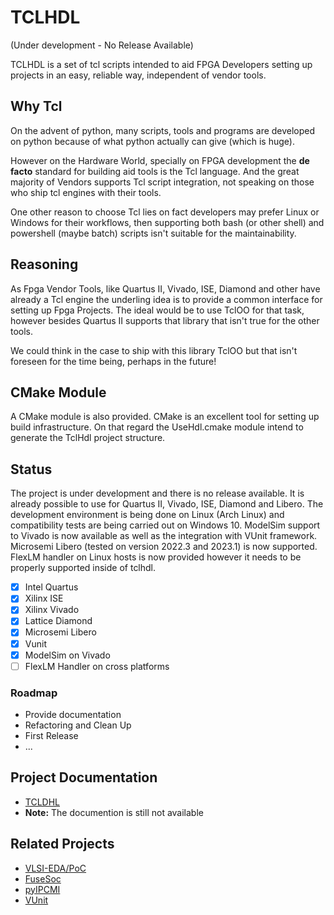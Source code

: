 # TCLHDL 
(Under development - No Release Available)

TCLHDL is a set of tcl scripts intended to aid FPGA Developers setting up projects
in an easy, reliable way, independent of vendor tools.

## Why Tcl
On the advent of python, many scripts, tools and programs are developed on python
because of what python actually can give (which is huge).

However on the Hardware World, specially on FPGA development the **de facto**
standard for building aid tools is the Tcl language. And the great majority of
Vendors supports Tcl script integration, not speaking on those who ship tcl engines
with their tools.

One other reason to choose Tcl lies on fact developers may prefer Linux or Windows
for their workflows, then supporting both bash (or other shell) and powershell
(maybe batch) scripts isn't suitable for the maintainability.

## Reasoning
As Fpga Vendor Tools, like Quartus II, Vivado, ISE, Diamond and other have already
a Tcl engine the underling idea is to provide a common interface for setting up
Fpga Projects. The ideal would be to use TclOO for that task, however besides
Quartus II supports that library that isn't true for the other tools.

We could think in the case to ship with this library TclOO but that isn't foreseen
for the time being, perhaps in the future!

## CMake Module
A CMake module is also provided.
CMake is an excellent tool for setting up build infrastructure. On that regard
the UseHdl.cmake module intend to generate the TclHdl project structure.

## Status
The project is under development and there is no release available.
It is already possible to use for Quartus II, Vivado, ISE, Diamond and Libero.
The development environment is being done on Linux (Arch Linux) and compatibility
tests are being carried out on Windows 10.
ModelSim support to Vivado is now available as well as the integration with VUnit
framework.
Microsemi Libero (tested on version 2022.3 and 2023.1) is now supported.
FlexLM handler on Linux hosts is now provided however it needs to be properly
supported inside of tclhdl.


- [x] Intel Quartus
- [x] Xilinx ISE
- [x] Xilinx Vivado
- [x] Lattice Diamond
- [x] Microsemi Libero
- [x] Vunit
- [x] ModelSim on Vivado
- [ ] FlexLM Handler on cross platforms

### Roadmap

* Provide documentation
* Refactoring and Clean Up
* First Release
* ...

## Project Documentation

* [TCLDHL](https://pffmachado.github.io/TclHdl)
* **Note:** The documention is still not available

## Related Projects

* [VLSI-EDA/PoC](https://github.com/VLSI-EDA/PoC)
* [FuseSoc](https://github.com/olofk/fusesoc)
* [pyIPCMI](https://github.com/Paebbels/pyIPCMI)
* [VUnit](https://github.com/VUnit/vunit)

